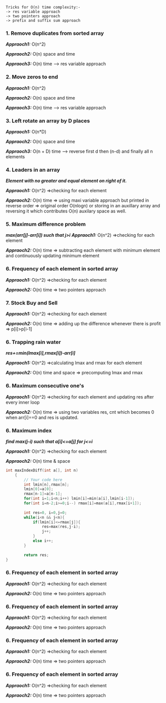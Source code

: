 ```
Tricks for O(n) time complexity:-
-> res variable approach
-> two pointers approach
-> prefix and suffix sum approach
```

### 1. Remove duplicates from sorted array
***Appraoch1:*** O(n^2)

***Appraoch2:*** O(n) space and time

***Appraoch3:*** O(n) time --> res variable approach


### 2. Move zeros to end
***Appraoch1:*** O(n^2)

***Appraoch2:*** O(n) space and time

***Appraoch3:*** O(n) time --> res variable approach


### 3. Left rotate an array by D places
***Appraoch1:*** O(n*D)

***Appraoch2:*** O(n) space and time

***Appraoch3:*** O(n + D) time --> reverse first d then (n-d) and finally all n elements


### 4. Leaders in an array
***Element with no greater and equal element on right of it.***

***Appraoch1:*** O(n^2) =>checking for each element

***Appraoch2:*** O(n) time => using maxi variable approach but printed in reverse order => original order O(nlogn) or storing in an auxillary array and reversing it which contributes O(n) auxilary space as well.


### 5. Maximum difference problem
***max(arr[j]-arr[i]) such that j>i***
***Appraoch1:*** O(n^2) =>checking for each element

***Appraoch2:*** O(n) time => subtracting each element with minimum element and continuously updating minimum element


### 6. Frequency of each element in sorted array

***Appraoch1:*** O(n^2) =>checking for each element

***Appraoch2:*** O(n) time => two pointers approach 


### 7. Stock Buy and Sell

***Appraoch1:*** O(n^2) =>checking for each element

***Appraoch2:*** O(n) time => adding up the difference whenever there is profit => p[i]>p[i-1]


### 6. Trapping rain water

***res+=min(lmax[i],rmax[i])-arr[i]***

***Appraoch1:*** O(n^2) =>calculating lmax and rmax for each element 

***Appraoch2:*** O(n) time and space => precomputing lmax and rmax


### 6. Maximum consecutive one's

***Appraoch1:*** O(n^2) =>checking for each element and updating res after every inner loop

***Appraoch2:*** O(n) time => using two variables res, cnt which becomes 0 when arr[i]==0 and res is updated.


### 6. Maximum index

***find max(j-i) such that a[i]<=a[j] for j<=i***

***Appraoch1:*** O(n^2) =>checking for each element

***Appraoch2:*** O(n) time & space
```C++
int maxIndexDiff(int a[], int n) 
    { 
        // Your code here
        int lmin[n],rmax[n];
        lmin[0]=a[0];
        rmax[n-1]=a[n-1];
        for(int i=1;i<n;i++) lmin[i]=min(a[i],lmin[i-1]);
        for(int i=n-2;i>=0;i--) rmax[i]=max(a[i],rmax[i+1]);
        
        int res=0, i=0,j=0;
        while(i<n && j<n){
            if(lmin[i]<=rmax[j]){
                res=max(res,j-i);
                j++;
            }
            else i++;
        }
        
        return res;
}
```


### 6. Frequency of each element in sorted array

***Appraoch1:*** O(n^2) =>checking for each element

***Appraoch2:*** O(n) time => two pointers approach 


### 6. Frequency of each element in sorted array

***Appraoch1:*** O(n^2) =>checking for each element

***Appraoch2:*** O(n) time => two pointers approach 


### 6. Frequency of each element in sorted array

***Appraoch1:*** O(n^2) =>checking for each element

***Appraoch2:*** O(n) time => two pointers approach 


### 6. Frequency of each element in sorted array

***Appraoch1:*** O(n^2) =>checking for each element

***Appraoch2:*** O(n) time => two pointers approach 



